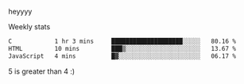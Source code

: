 heyyyy

Weekly stats
<!--START_SECTION:waka-->

```txt
C            1 hr 3 mins     ████████████████████░░░░░   80.16 %
HTML         10 mins         ███▒░░░░░░░░░░░░░░░░░░░░░   13.67 %
JavaScript   4 mins          █▓░░░░░░░░░░░░░░░░░░░░░░░   06.17 %
```

<!--END_SECTION:waka-->
5 is greater than 4 :)
